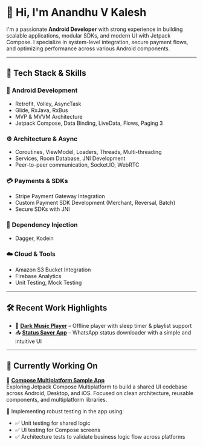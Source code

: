 # 👋 Hi, I'm Anandhu V Kalesh

I'm a passionate **Android Developer** with strong experience in building scalable applications, modular SDKs, and modern UI with Jetpack Compose. I specialize in system-level integration, secure payment flows, and optimizing performance across various Android components.

---

## 🔧 Tech Stack & Skills

### 📱 **Android Development**
- Retrofit, Volley, AsyncTask
- Glide, RxJava, RxBus
- MVP & MVVM Architecture
- Jetpack Compose, Data Binding, LiveData, Flows, Paging 3

### ⚙️ **Architecture & Async**
- Coroutines, ViewModel, Loaders, Threads, Multi-threading
- Services, Room Database, JNI Development
- Peer-to-peer communication, Socket.IO, WebRTC

### 💳 **Payments & SDKs**
- Stripe Payment Gateway Integration
- Custom Payment SDK Development (Merchant, Reversal, Batch)
- Secure SDKs with JNI

### 🔐 **Dependency Injection**
- Dagger, Kodein

### ☁️ **Cloud & Tools**
- Amazon S3 Bucket Integration
- Firebase Analytics
- Unit Testing, Mock Testing

---

## 🛠️ Recent Work Highlights

- 🎵 [**Dark Music Player**](https://github.com/anandhukalesh/Dark-Music-Player) – Offline player with sleep timer & playlist support  
- 📥 [**Status Saver App**](https://github.com/anandhukalesh/Status-Saver-App) – WhatsApp status downloader with a simple and intuitive UI  

---

## 🚧 Currently Working On

🧩 [**Compose Multiplatform Sample App**](https://github.com/anandhukalesh/compose-multiplatform-sample)  
Exploring Jetpack Compose Multiplatform to build a shared UI codebase across Android, Desktop, and iOS. Focused on clean architecture, reusable components, and multiplatform libraries.

🧪 Implementing robust testing in the app using:
- ✅ Unit testing for shared logic
- ✅ UI testing for Compose screens
- ✅ Architecture tests to validate business logic flow across platforms
